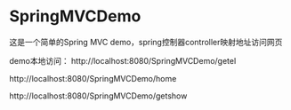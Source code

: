 # SpringMVCDemo
这是一个简单的Spring MVC demo，spring控制器controller映射地址访问网页

demo本地访问：
http://localhost:8080/SpringMVCDemo/getel

http://localhost:8080/SpringMVCDemo/home

http://localhost:8080/SpringMVCDemo/getshow
